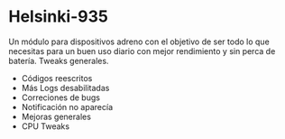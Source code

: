 # Helsinki-935
Un módulo para dispositivos adreno con el objetivo de ser todo lo que necesitas para un buen uso diario con mejor rendimiento y sin perca de batería. Tweaks generales.

- Códigos reescritos
- Más Logs desabilitadas
- Correciones de bugs
- Notificación no aparecía
- Mejoras generales
- CPU Tweaks
